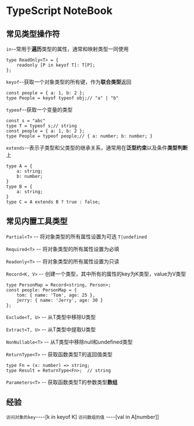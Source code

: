 # TypeScript NoteBook

## 常见类型操作符
`in`--常用于**遍历**类型的属性，通常和映射类型一同使用 
```
type ReadOnly<T> = {
    readonly [P in keyof T]: T[P];
};
```
`keyof`--获取一个对象类型的所有键，作为**联合类型**返回  
```
const people = { a: 1, b: 2 };
type People = keyof typeof obj;// "a" | "b"
```

`typeof`--获取一个变量的类型  
```
const s = "abc"
type T = typeof s;// string
const people = { a: 1, b: 2 };
type People = typeof people;// { a: number; b: number; }
```


`extends`--表示子类型和父类型的继承关系，通常用在**泛型约束**以及条件**类型判断**上
```
type A = {
    a: string;
    b: number;
}
type B = {
    a: string;
}
type C = A extends B ? true : false;
```



## 常见内置工具类型
`Partial<T>` -- 将对象类型的所有属性设置为可选  `T|undefined`  

`Required<T>` -- 将对象类型的所有属性设置为必填  

`Readonly<T>` -- 将对象类型的所有属性设置为只读  

`Record<K, V>` -- 创建一个类型，其中所有的属性的key为K类型，value为V类型  
```
type PersonMap = Record<string, Person>;
const people: PersonMap = {
    tom: { name: 'Tom', age: 25 },
    jerry: { name: 'Jerry', age: 30 }
};
```
`Exclude<T, U>` -- 从T类型中移除U类型  

`Extract<T, U>` -- 从T类型中提取U类型  

`NonNullable<T>` -- 从T类型中移除null和undefined类型  

`ReturnType<T>` -- 获取函数类型T的返回值类型  
```
type Fn = (x: number) => string;
type Result = ReturnType<Fn>;  // string
```
`Parameters<T>` -- 获取函数类型T的参数类型**数组**



## 经验
`访问对象的key`----[k in keyof K]
`访问数组的值` ----[val in A[number]]